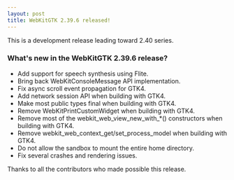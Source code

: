 ```yaml
---
layout: post
title: WebKitGTK 2.39.6 released!
---
```


This is a development release leading toward 2.40 series.

### What's new in the WebKitGTK 2.39.6 release?

 - Add support for speech synthesis using Flite.
 - Bring back WebKitConsoleMessage API implementation.
 - Fix async scroll event propagation for GTK4.
 - Add network session API when building with GTK4.
 - Make most public types final when building with GTK4.
 - Remove WebKitPrintCustomWidget when building with GTK4.
 - Remove most of the webkit_web_view_new_with_*() constructors when building with GTK4.
 - Remove webkit_web_context_get/set_process_model when building with GTK4.
 - Do not allow the sandbox to mount the entire home directory.
 - Fix several crashes and rendering issues.

Thanks to all the contributors who made possible this release.
